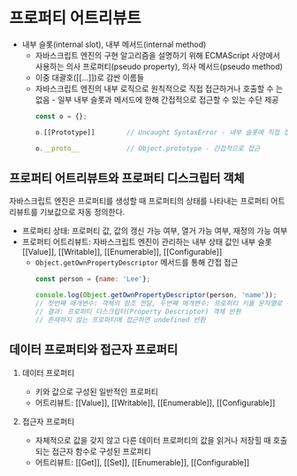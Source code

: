 # 프로퍼티 어트리뷰트

* 내부 슬롯(internal slot), 내부 메서드(internal method)
  - 자바스크립트 엔진의 구현 알고리즘을 설명하기 위해 ECMAScript 사양에서 사용하는 의사 프로퍼티(pseudo property), 의사 메서드(pseudo method)
  - 이중 대괄호([[...]])로 감싼 이름들
  - 자바스크립트 엔진의 내부 로직으로 원칙적으로 직접 접근하거나 호출할 수 는 없음 - 일부 내부 슬롯과 메서드에 한해 간접적으로 접근할 수 있는 수단 제공
    ```javascript
    const o = {};

    o.[[Prototype]]        // Uncaught SyntaxError - 내부 슬롯에 직접 접근 불가

    o.__proto__            // Object.prototype - 간접적으로 접근
    ```
 

## 프로퍼티 어트리뷰트와 프로퍼티 디스크립터 객체
자바스크립트 엔진은 프로퍼티를 생성할 때 프로퍼티의 상태를 나타내는 프로퍼티 어트리뷰트를 기보값으로 자동 정의한다.

* 프로퍼티 상태: 프로퍼티 값, 값의 갱신 가능 여부, 열거 가능 여부, 재정의 가능 여부
* 프로퍼티 어트리뷰트: 자바스크립트 엔진이 관리하는 내부 상태 값인 내부 슬롯 [[Value]], [[Writable]], [[Enumerable]], [[Configurable]]
  - ```Object.getOwnPropertyDescriptor``` 메서드를 통해 간접 접근
    ```javascript
    const person = {name: 'Lee'};
  
    console.log(Object.getOwnPropertyDescriptor(person, 'name'));       // {value: 'Lee', writable: true, enumerable: true, configurable: true}
    // 첫번째 매개변수: 객체의 참조 전달, 두번째 매개변수: 프로퍼티 키를 문자열로 전달
    // 결과: 프로퍼티 디스크립터(Property Descriptor) 객체 반환
    // 존재하지 않는 프로퍼티에 접근하면 undefined 반환
    ```


## 데이터 프로퍼티와 접근자 프로퍼티
1. 데이터 프로퍼티        
   - 키와 값으로 구성된 일반적인 프로퍼티
   - 어트리뷰트: [[Value]], [[Writable]], [[Enumerable]], [[Configurable]]

3. 접근자 프로퍼티
   - 자체적으로 값을 갖지 않고 다른 데이터 프로퍼티의 값을 읽거나 저장힐 때 호출되는 접근자 함수로 구성된 프로퍼티
   - 어트리뷰트: [[Get]], [[Set]], [[Enumerable]], [[Configurable]]





   
